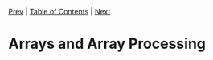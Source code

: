 [Prev][prev]
|
[Table of Contents](../)
|
[Next][next]

[prev]: ../ch7
[next]: ../ch9

# Arrays and Array Processing